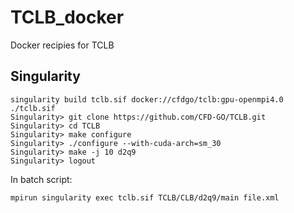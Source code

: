 # TCLB_docker
Docker recipies for TCLB

## Singularity
```
singularity build tclb.sif docker://cfdgo/tclb:gpu-openmpi4.0
./tclb.sif
Singularity> git clone https://github.com/CFD-GO/TCLB.git
Singularity> cd TCLB
Singularity> make configure
Singularity> ./configure --with-cuda-arch=sm_30
Singularity> make -j 10 d2q9
Singularity> logout
```

In batch script:
```
mpirun singularity exec tclb.sif TCLB/CLB/d2q9/main file.xml
```

